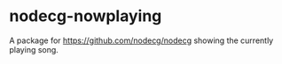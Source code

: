 nodecg-nowplaying
=================

A package for https://github.com/nodecg/nodecg showing the currently playing song.
